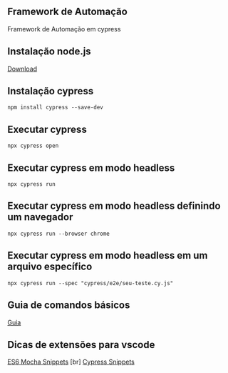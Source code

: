 ## Framework de Automação
<p> Framework de Automação em cypress</p>

## Instalação node.js
[Download](https://nodejs.org/pt/download/prebuilt-installer)


## Instalação cypress 
```
npm install cypress --save-dev
```

## Executar cypress 
```
npx cypress open
```

## Executar cypress em modo headless
```
npx cypress run
```

## Executar cypress em modo headless definindo um navegador
```
npx cypress run --browser chrome
```

## Executar cypress em modo headless em um arquivo específico

```
npx cypress run --spec "cypress/e2e/seu-teste.cy.js"
```

## Guia de comandos básicos 
[Guia](https://github.com/victorhfsilva/guia-dos-testes-automatizados/tree/main/Cypress)

## Dicas de extensões para vscode
[ES6 Mocha Snippets](https://marketplace.visualstudio.com/items?itemName=spoonscen.es6-mocha-snippets)
[br]
[Cypress Snippets](https://marketplace.visualstudio.com/items?itemName=andrew-codes.cypress-snippets)
